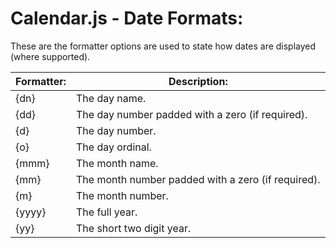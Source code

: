 # Calendar.js - Date Formats:

These are the formatter options are used to state how dates are displayed (where supported).

| Formatter: | Description: |
| --- | --- |
| {dn} | The day name. |
| {dd} | The day number padded with a zero (if required). |
| {d} | The day number. |
| {o} | The day ordinal. |
| {mmm} | The month name. |
| {mm} | The month number padded with a zero (if required). |
| {m} | The month number. |
| {yyyy} | The full year. |
| {yy} | The short two digit year. |